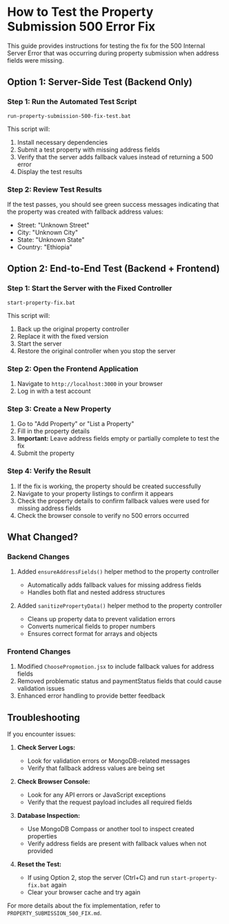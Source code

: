 # How to Test the Property Submission 500 Error Fix

This guide provides instructions for testing the fix for the 500 Internal Server Error that was occurring during property submission when address fields were missing.

## Option 1: Server-Side Test (Backend Only)

### Step 1: Run the Automated Test Script
```
run-property-submission-500-fix-test.bat
```

This script will:
1. Install necessary dependencies
2. Submit a test property with missing address fields
3. Verify that the server adds fallback values instead of returning a 500 error
4. Display the test results

### Step 2: Review Test Results
If the test passes, you should see green success messages indicating that the property was created with fallback address values:
- Street: "Unknown Street"
- City: "Unknown City"
- State: "Unknown State"
- Country: "Ethiopia"

## Option 2: End-to-End Test (Backend + Frontend)

### Step 1: Start the Server with the Fixed Controller
```
start-property-fix.bat
```

This script will:
1. Back up the original property controller
2. Replace it with the fixed version
3. Start the server
4. Restore the original controller when you stop the server

### Step 2: Open the Frontend Application
1. Navigate to `http://localhost:3000` in your browser
2. Log in with a test account

### Step 3: Create a New Property
1. Go to "Add Property" or "List a Property"
2. Fill in the property details
3. **Important:** Leave address fields empty or partially complete to test the fix
4. Submit the property

### Step 4: Verify the Result
1. If the fix is working, the property should be created successfully
2. Navigate to your property listings to confirm it appears
3. Check the property details to confirm fallback values were used for missing address fields
4. Check the browser console to verify no 500 errors occurred

## What Changed?

### Backend Changes
1. Added `ensureAddressFields()` helper method to the property controller
   - Automatically adds fallback values for missing address fields
   - Handles both flat and nested address structures

2. Added `sanitizePropertyData()` helper method to the property controller
   - Cleans up property data to prevent validation errors
   - Converts numerical fields to proper numbers
   - Ensures correct format for arrays and objects

### Frontend Changes
1. Modified `ChoosePropmotion.jsx` to include fallback values for address fields
2. Removed problematic status and paymentStatus fields that could cause validation issues
3. Enhanced error handling to provide better feedback

## Troubleshooting

If you encounter issues:

1. **Check Server Logs:**
   - Look for validation errors or MongoDB-related messages
   - Verify that fallback address values are being set

2. **Check Browser Console:**
   - Look for any API errors or JavaScript exceptions
   - Verify that the request payload includes all required fields

3. **Database Inspection:**
   - Use MongoDB Compass or another tool to inspect created properties
   - Verify address fields are present with fallback values when not provided

4. **Reset the Test:**
   - If using Option 2, stop the server (Ctrl+C) and run `start-property-fix.bat` again
   - Clear your browser cache and try again

For more details about the fix implementation, refer to `PROPERTY_SUBMISSION_500_FIX.md`.
